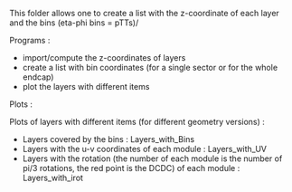 This folder allows one to create a list with the z-coordinate of each layer and the bins (eta-phi bins = pTTs)/

Programs : 
  - import/compute the z-coordinates of layers
  - create a list with bin coordinates (for a single sector or for the whole endcap)
  - plot the layers with different items

Plots :

Plots of layers with different items (for different geometry versions) :
- Layers covered by the bins : Layers_with_Bins
- Layers with the u-v coordinates of each module : Layers_with_UV
- Layers with the rotation (the number of each module is the number of pi/3 rotations, the red point is the DCDC) of each module : Layers_with_irot
